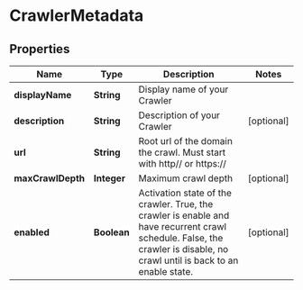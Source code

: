 

# CrawlerMetadata


## Properties

| Name | Type | Description | Notes |
|------------ | ------------- | ------------- | -------------|
|**displayName** | **String** | Display name of your Crawler |  |
|**description** | **String** | Description of your Crawler |  [optional] |
|**url** | **String** | Root url of the domain the crawl. Must start with http// or https:// |  |
|**maxCrawlDepth** | **Integer** | Maximum crawl depth |  [optional] |
|**enabled** | **Boolean** | Activation state of the crawler. True, the crawler is enable and have recurrent crawl schedule. False, the crawler is disable, no crawl until is back to an enable state. |  [optional] |



